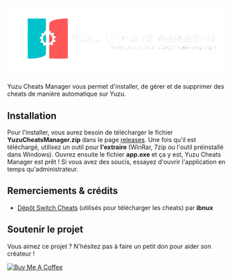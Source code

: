 <h1><img src="img/banner.png"></h1>
Yuzu Cheats Manager vous permet d'installer, de gérer et de supprimer des cheats de manière automatique sur Yuzu. 

## Installation
Pour l'installer, vous aurez besoin de télécharger le fichier **YuzuCheatsManager.zip** dans le page [releases](https://github.com/Luckyluka17/YuzuCheatsManager/releases).
Une fois qu'il est téléchargé, utilisez un outil pour **l'extraire** (WinRar, 7zip ou l'outil préinstallé dans Windows). Ouvrez ensuite le fichier **app.exe** et ça y est, Yuzu Cheats Manager est prêt !
Si vous avez des soucis, essayez d'ouvrir l'application en temps qu'administrateur.

## Remerciements & crédits
- [Dépôt Switch Cheats](https://github.com/ibnux/switch-cheat) (utilisés pour télécharger les cheats) par **ibnux**

## Soutenir le projet
Vous aimez ce projet ? N'hésitez pas à faire un petit don pour aider son créateur !

<a href="https://www.buymeacoffee.com/luckyluka17" target="_blank"><img src="https://cdn.buymeacoffee.com/buttons/v2/default-yellow.png" alt="Buy Me A Coffee" style="height: 40px !important;width: 150px !important;" ></a>